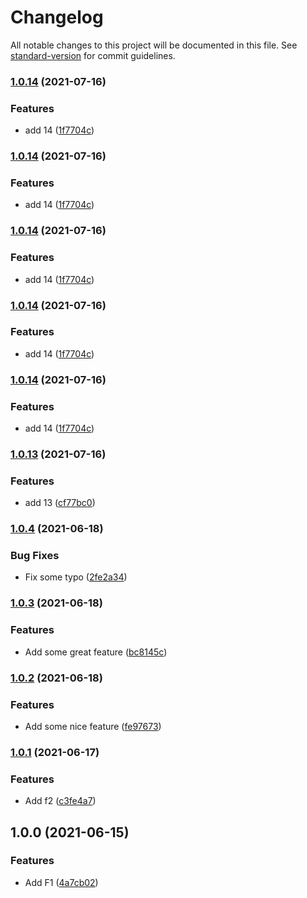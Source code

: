 # Changelog

All notable changes to this project will be documented in this file. See [standard-version](https://github.com/conventional-changelog/standard-version) for commit guidelines.

### [1.0.14](https://github.com/jonatasdaniel/changelog-test/compare/v1.0.4...v1.0.14) (2021-07-16)


### Features

* add 14 ([1f7704c](https://github.com/jonatasdaniel/changelog-test/commit/1f7704cc1ea4790dd3b6ff4f8d1072d28f56dc52))

### [1.0.14](https://github.com/jonatasdaniel/changelog-test/compare/v1.0.4...v1.0.14) (2021-07-16)


### Features

* add 14 ([1f7704c](https://github.com/jonatasdaniel/changelog-test/commit/1f7704cc1ea4790dd3b6ff4f8d1072d28f56dc52))

### [1.0.14](https://github.com/jonatasdaniel/changelog-test/compare/v1.0.4...v1.0.14) (2021-07-16)


### Features

* add 14 ([1f7704c](https://github.com/jonatasdaniel/changelog-test/commit/1f7704cc1ea4790dd3b6ff4f8d1072d28f56dc52))

### [1.0.14](https://github.com/jonatasdaniel/changelog-test/compare/v1.0.4...v1.0.14) (2021-07-16)


### Features

* add 14 ([1f7704c](https://github.com/jonatasdaniel/changelog-test/commit/1f7704cc1ea4790dd3b6ff4f8d1072d28f56dc52))

### [1.0.14](https://github.com/jonatasdaniel/changelog-test/compare/v1.0.4...v1.0.14) (2021-07-16)


### Features

* add 14 ([1f7704c](https://github.com/jonatasdaniel/changelog-test/commit/1f7704cc1ea4790dd3b6ff4f8d1072d28f56dc52))

### [1.0.13](https://github.com/jonatasdaniel/changelog-test/compare/v1.0.4...v1.0.13) (2021-07-16)


### Features

* add 13 ([cf77bc0](https://github.com/jonatasdaniel/changelog-test/commit/cf77bc095b9115668241a972f3cfb083aaf6b46b))

### [1.0.4](https://github.com/jonatasdaniel/changelog-test/compare/v1.0.3...v1.0.4) (2021-06-18)


### Bug Fixes

* Fix some typo ([2fe2a34](https://github.com/jonatasdaniel/changelog-test/commit/2fe2a34248ba95c90d6baefea4a55765ab4744ca))

### [1.0.3](https://github.com/jonatasdaniel/changelog-test/compare/v1.0.2...v1.0.3) (2021-06-18)


### Features

* Add some great feature ([bc8145c](https://github.com/jonatasdaniel/changelog-test/commit/bc8145cbaae2507e5d668e0c2a1c34eca03c61c6))

### [1.0.2](https://github.com/jonatasdaniel/changelog-test/compare/v1.0.1...v1.0.2) (2021-06-18)


### Features

* Add some nice feature ([fe97673](https://github.com/jonatasdaniel/changelog-test/commit/fe9767327cb76d89505830b2514be10f1dec1896))

### [1.0.1](https://github.com/jonatasdaniel/changelog-test/compare/v1.0.0...v1.0.1) (2021-06-17)


### Features

* Add f2 ([c3fe4a7](https://github.com/jonatasdaniel/changelog-test/commit/c3fe4a7a51918d49f104f5453ef0bb095dd929fb))

## 1.0.0 (2021-06-15)


### Features

* Add F1 ([4a7cb02](https://github.com/jonatasdaniel/changelog-test/commit/4a7cb025bca675843c1131fcb86fe5d4f72b3e7b))
